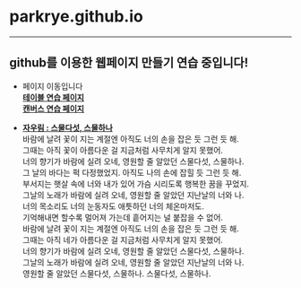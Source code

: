 # parkrye.github.io 

***

## github를 이용한 웹페이지 만들기 연습 중입니다!

 - 페이지 이동입니다<br>
   **[테이블 연습 페이지](https://parkrye.github.io/TableTag "테이블 페이지 바로가기")**<br>
   **[캔버스 연습 페이지](https://parkrye.github.io/TableTag "캔버스 페이지 바로가기")**<br>

 - **[자우림 : 스물다섯, 스물하나](https://www.youtube.com/watch?v=qvJ1FHRR1n8 "노래 듣기")**   
  바람에 날려 꽃이 지는 계절엔 아직도 너의 손을 잡은 듯 그런 듯 해.   
  그때는 아직 꽃이 아름다운 걸 지금처럼 사무치게 알지 못했어.   
  너의 향기가 바람에 실려 오네, 영원할 줄 알았던 스물다섯, 스물하나.   
  그 날의 바다는 퍽 다정했었지. 아직도 나의 손에 잡힐 듯 그런 듯 해.   
  부서지는 햇살 속에 너와 내가 있어 가슴 시리도록 행복한 꿈을 꾸었지.   
  그날의 노래가 바람에 실려 오네, 영원할 줄 알았던 지난날의 너와 나.   
  너의 목소리도 너의 눈동자도 애틋하던 너의 체온마저도.   
  기억해내면 할수록 멀어져 가는데 흩어지는 널 붙잡을 수 없어.   
  바람에 날려 꽃이 지는 계절엔 아직도 너의 손을 잡은 듯 그런 듯 해.   
  그때는 아직 네가 아름다운 걸 지금처럼 사무치게 알지 못했어.   
  너의 향기가 바람에 실려 오네, 영원할 줄 알았던 스물다섯, 스물하나.   
  그날의 노래가 바람에 실려 오네, 영원할 줄 알았던 지난날의 너와 나.   
  영원할 줄 알았던 스물다섯, 스물하나. 스물다섯, 스물하나.
